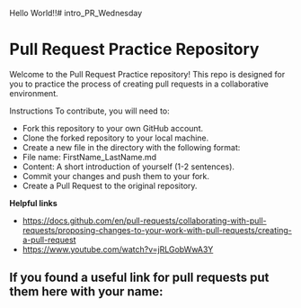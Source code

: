 Hello World!!# intro_PR_Wednesday
# Pull Request Practice Repository

Welcome to the Pull Request Practice repository! This repo is designed for you to practice the process of creating pull requests in a collaborative environment.

Instructions
To contribute, you will need to:

- Fork this repository to your own GitHub account.
- Clone the forked repository to your local machine.
- Create a new file in the directory with the following format: 
- File name: FirstName_LastName.md
- Content: A short introduction of yourself (1-2 sentences).
- Commit your changes and push them to your fork.
- Create a Pull Request to the original repository.

**Helpful links**
- https://docs.github.com/en/pull-requests/collaborating-with-pull-requests/proposing-changes-to-your-work-with-pull-requests/creating-a-pull-request
- https://www.youtube.com/watch?v=jRLGobWwA3Y

If you found a useful link for pull requests put them here with your name:
- 
